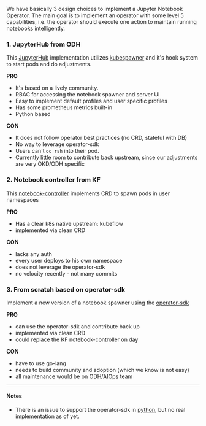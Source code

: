 We have basically 3 design choices to implement a Jupyter Notebook Operator. The main goal is to implement an operator with some level 5 capabilities, i.e. the operator should execute one action to maintain running notebooks intelligently. 


### 1. JupyterHub from ODH
This [JupyterHub](https://github.com/jupyterhub/jupyterhub) implementation utilizes [kubespawner](https://github.com/jupyterhub/kubespawner) and it's hook system to start pods and do adjustments. 

**PRO**
* It's based on a lively community. 
* RBAC for accessing the notebook spawner and server UI 
* Easy to implement default profiles and user specific profiles
* Has some prometheus metrics built-in
* Python based
 
**CON** 
* It does not follow operator best practices (no CRD, stateful with DB)
* No way to leverage operator-sdk 
* Users can't `oc rsh` into their pod.
* Currently little room to contribute back upstream, since our adjustments are very OKD/ODH specific

### 2. Notebook controller from KF
This [notebook-controller](https://github.com/kubeflow/kubeflow/tree/master/components/notebook-controller) implements CRD to spawn pods in user namespaces

**PRO**
* Has a clear k8s native upstream: kubeflow
* implemented via clean CRD 
 
**CON** 
* lacks any auth
* every user deploys to his own namespace
* does not leverage the operator-sdk
* no velocity recently - not many commits
 
### 3. From scratch based on operator-sdk
Implement a new version of a notebook spawner using the [operator-sdk](https://github.com/operator-framework/operator-sdk)

**PRO**
* can use the operator-sdk and contribute back up 
* implemented via clean CRD 
* could replace the KF notebook-controller on day
 
**CON** 
* have to use go-lang
* needs to build community and adoption (which we know is not easy)
* all maintenance would be on ODH/AIOps team


---
#### Notes
* There is an issue to support the operator-sdk in [python](https://github.com/operator-framework/operator-sdk/issues/2745), but no real implementation as of yet.


